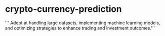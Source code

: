 # crypto-currency-prediction
''' Adept at handling large datasets, implementing machine learning models, and optimizing strategies to enhance trading and investment outcomes.'''
